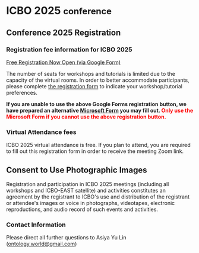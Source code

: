 <br>
<h1> ICBO 2025 <small>conference</small></h1>

## Conference 2025 Registration 

### Registration fee information for ICBO 2025 

<a href="https://docs.google.com/forms/d/e/1FAIpQLSfeRGzYjdJnzsKFVz4L-8R5fVI9gqVptQz37vAzgxjDUcduEQ/viewform?usp=header" class="btn btn-success btn-primary btn-lg" role="button" target="_blank">
  Free Registration Now Open (via Google Form)
</a>

<p>
The number of seats for workshops and tutorials is limited due to the capacity of the virtual rooms. In order to better accommodate participants, please complete <a href="https://forms.gle/cytfYwWsRQG4XEes6">the registration form</a> to indicate your workshop/tutorial preferences.
</p>

<b>
If you are unable to use the above Google Forms registration button, we have prepared an alternative <a href="https://forms.office.com/Pages/ResponsePage.aspx?id=DQSIkWdsW0yxEjajBLZtrQAAAAAAAAAAAAMAANCwqLNUQjdLNTA1RDBCRjNHNUM3RUZWWUU5M1k2Ui4u">Microsoft Form</a> you may fill out. <font color="red">Only use the Microsoft Form if you cannot use the above registration button.</font>
</b>

### Virtual Attendance fees

ICBO 2025 virtual attendance is free. If you plan to attend, you are required to fill out this registration form in order to receive the meeting Zoom link.

## Consent to Use Photographic Images

Registration and participation in ICBO 2025 meetings (including all workshops and ICBO-EAST satellite) and activities constitutes an agreement by the registrant to ICBO's use and distribution of the registrant or attendee's images or voice in photographs, videotapes, electronic reproductions, and audio record of such events and activities.

### Contact Information 

Please direct all further questions to Asiya Yu Lin (ontology.world@gmail.com)



